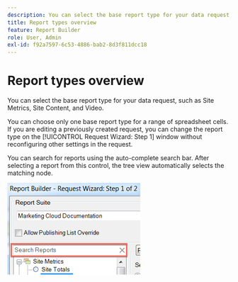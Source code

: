 ```yaml
---
description: You can select the base report type for your data request, such as Site Metrics, Site Content, and Video.
title: Report types overview
feature: Report Builder
role: User, Admin
exl-id: f92a7597-6c53-4886-bab2-8d3f811dcc18
---
```

# Report types overview

You can select the base report type for your data request, such as Site Metrics, Site Content, and Video.

You can choose only one base report type for a range of spreadsheet cells. If you are editing a previously created request, you can change the report type on the [!UICONTROL Request Wizard: Step 1] window without reconfiguring other settings in the request.

You can search for reports using the auto-complete search bar. After selecting a report from this control, the tree view automatically selects the matching node.

![Screenshot showing the Report Suite tree view and the selected matching node.](assets/search_reports.png)
